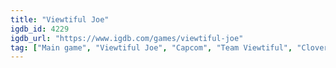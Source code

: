 ```yaml
---
title: "Viewtiful Joe"
igdb_id: 4229
igdb_url: "https://www.igdb.com/games/viewtiful-joe"
tag: ["Main game", "Viewtiful Joe", "Capcom", "Team Viewtiful", "Clover Studio", "Platform", "Hack and slash/Beat 'em up", "Single player", "Side view", "Action", "Comedy"]
---
```

